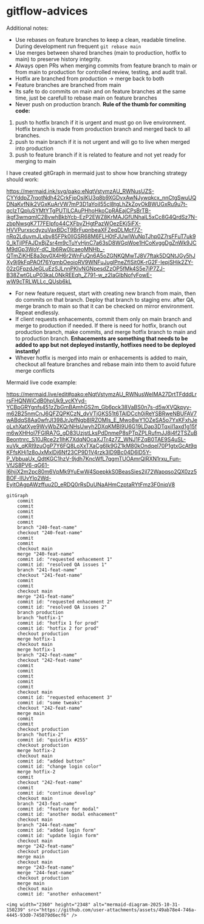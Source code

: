 # gitflow-advices

Additional notes: 

- Use rebases on feature branches to keep a clean, readable timeline. During development run frequent `git rebase main` 
- Use merges between shared branches (main to production, hotfix to main) to preserve history integrity.
- Always open PRs when merging commits from feature branch to main or from main to production for controlled review, testing, and audit trail.
- Hotfix are branched from production → merge back to both
- Feature branches are branched from main
- Its safe to do commits on main and on feature branches at the same time, just be carefull to rebase main on feature branches
- Never push on production branch. **Rule of the thumb for commiting code:**
1) push to hotfix branch if it is urgent and must go on live environment. Hotfix branch is made from production branch and merged back to all branches. 
2) push to main branch if it is not urgent and will go to live when merged into production
3) push to feature branch if it is related to feature and not yet ready for merging to main 

I have created gitGraph in mermaid just to show how branching strategy should work: 

https://mermaid.ink/svg/pako:eNqtVstymzAU_RWNusUZS-CYYddpZ7rqotNdh42CrkFjpOsIKU3q8b9XGDvxAwNJywqkcx_nnCtgSwuUQDNaKvfNik2VGxKuArVW7mP3D1aYoiI55cl8tgLhZkZoyOkBWUGxRu9u7t-qcIzTQpluSYMtYTgPUTILCAuPHhoHkoCpRAEajCPsBrTB-ikgf3wmqmlC2BvwhBkbYcb-EzP2EWZ8KrMAJGfUNhalL5xCc8G4QrdSz7N-zbpNwsgK7T7FEIpfo44CXFbvZHgtPazWOezEKj5iFX-HVVPurxscdyzuVaxBDcT9BrFupnbeaXFZeqDLMcf7Z-nRq2LduvmJLxbv85FPk0lIGSR68M6FLH0tFJUwIWuNpTJhp0Z7rsFFuT7uk90_lkTjlPFAJDxBjZsr4m9cTuYvHjnC7a63sD8WGqWoe1HCoKvggDgZnWk9JCM9dGp3WoY-dC_Ib6Rw0IcaeoMNHb_-QTmZiKHE8a3pv0X4H6r2WnFuQn6A5oZGNKQMwTJ8V7ftak5DQNtJGy5hJXy9j9kFqPAOf76YgmbOeoioRV9WNFuJuglPneZflSit0K-rG2F-IepjSHik2ZY-02zGFpzdJeGLuEzSJLnnPKIvNGNpesdZzOP5fMk4S5e7iP7ZJ-B38ZwtGLuP03kaL0NkREEqh_Z791-w_z2IaGlbNofyFowE-wW9cTRLWLLc_QUsb6kL

- For new feature request, start with creating new branch from main, then do commits on that branch. Deploy that branch to staging env. after QA, merge branch to main so that it can be checked on mirror environment. Repeat endlessly. 
- If client requests enhacements, commit them only on main branch and merge to production if needed. If there is need for hotfix, branch out production branch, make commits, and merge hotfix branch to main and to production branch. **Enhacements are something that needs to be added to app but not deployed instantly, hotfixes need to be deployed instantly!**
- Whever hotfix is merged into main or enhacements is added to main, checkout all feature branches and rebase main into them to avoid future merge conflicts 

Mermaid live code example: 

https://mermaid.live/edit#pako:eNqtVstymzAU_RWNusWeIMA27DrtTFdddLrrsFHQNWiCdB0hpUk9_vcKYyd-YCBpGRYgnfs451zZbGmBAmhGS2m_Gb6pck38VaBS0n7s-d5wXVQkpyy-m62B25nmCnJ6QFZQPKCzN_dvVTjGKS51t6TAlDCch0iReYSBRweNBUFAV7wABdqS8Aa0wfrJI398JrJpfNgb8IRZOMIs_E_Mwo8wY1OZeSA5o7YxKFxhJeoLxhXatXye9WvWbZKQrNHsUwyh2DXqKMBl9U6G19LDap3DTqxiI1axd1g15fm6wXHHol7FGlRA7G_gD83UzjstLksPdDnmeP8sPTpZPLRufmJJ8j4f2TSZuBBeontnrc_S10JRce2z1lhK7XdqNOcaXJTr4z7Z_WNJ1FZqB0TAE9S4uSL-xuVk_qKRI9zuOgP7Y6FQ8LoXxTXaCg6Ik9GZ1kM80kOndqel70P1gtxGcAt9qKFfsKHj1z8oJxMxlDi6Nf23CP9D1V4rzk3ID9Bc04D6lD5Y-P_VbbuaUx_QdtKGC1hzV-9jdh7KncWfL7qgmTUOAmrQlRXN1rxu_Fun-VfJS8PV6-qG61-I6hjiX2m2pc80m6VpMk9YuEwW4SpepkkS0BeasSies2jl72Wapqso2QX0zz5BOF-lIUvYIo2Wd-EyjtOAgpAWzffuu2D_eRDQ0rRsDuUNaAHmCzptaRYtFmz3F0niqV8

``` 
gitGraph
    commit
    commit
    commit
    commit
    commit
    branch "240-feat-name"
    checkout "240-feat-name"
    commit
    commit
    checkout main
    merge "240-feat-name"
    commit id: "requested enhacement 1"
    commit id: "resolved QA issues 1"
    branch "241-feat-name"
    checkout "241-feat-name"
    commit
    commit
    checkout main
    merge "241-feat-name"
    commit id: "requested enhacement 2"
    commit id: "resolved QA issues 2" 
    branch production
    branch "hotfix-1"
    commit id: "hotfix 1 for prod"
    commit id: "hotfix 2 for prod"
    checkout production
    merge hotfix-1
    checkout main
    merge hotfix-1
    branch "242-feat-name"
    checkout "242-feat-name"
    commit
    commit
    commit
    commit
    commit
    checkout main
    commit id: "requested enhacement 3"
    commit id: "some tweaks"
    checkout "242-feat-name"
    merge main
    commit
    commit
    checkout production
    branch "hotfix-2"
    commit id: "quickfix #255"
    checkout production
    merge hotfix-2
    checkout main
    commit id: "added button"
    commit id: "change login color"
    merge hotfix-2
    commit
    checkout "242-feat-name"
    commit
    commit id: "continue develop"
    checkout main
    branch "243-feat-name"
    commit id: "feature for modal"
    commit id: "another modal enhacement"
    checkout main
    branch "244-feat-name"
    commit id: "added login form"
    commit id: "update login form"
    checkout main
    merge "242-feat-name"
    checkout production
    merge main
    checkout main
    merge "243-feat-name"
    merge "244-feat-name"
    checkout production
    merge main
    checkout main
    commit id: "another enhacement"
```

    <img width="2360" height="2348" alt="mermaid-diagram-2025-10-31-150239" src="https://github.com/user-attachments/assets/49ab78e4-746a-4445-93d0-745079d6ecf6" />


